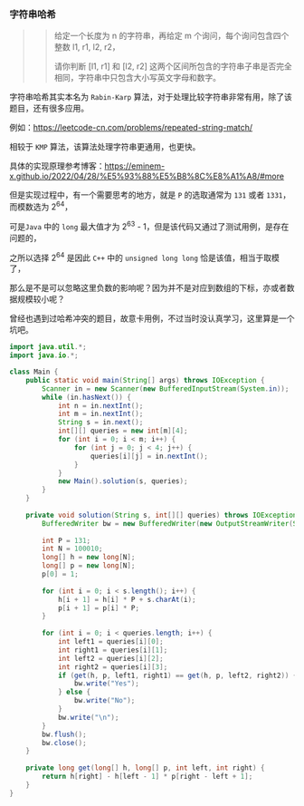 ### 字符串哈希

> >给定一个长度为 n 的字符串，再给定 m 个询问，每个询问包含四个整数 l1, r1, l2, r2，
> >
> >请你判断 [l1, r1] 和 [l2, r2] 这两个区间所包含的字符串子串是否完全相同，字符串中只包含大小写英文字母和数字。

字符串哈希其实本名为 `Rabin-Karp` 算法，对于处理比较字符串非常有用，除了该题目，还有很多应用。

例如：https://leetcode-cn.com/problems/repeated-string-match/

相较于 `KMP` 算法，该算法处理字符串更通用，也更快。

具体的实现原理参考博客：https://eminem-x.github.io/2022/04/28/%E5%93%88%E5%B8%8C%E8%A1%A8/#more

但是实现过程中，有一个需要思考的地方，就是 `P` 的选取通常为 `131` 或者 `1331`，而模数选为 2<sup>64</sup>，

可是`Java` 中的 `long` 最大值才为 2<sup>63</sup> - 1，但是该代码又通过了测试用例，是存在问题的，

之所以选择 2<sup>64</sup> 是因此 `C++` 中的 `unsigned long long` 恰是该值，相当于取模了，

那么是不是可以忽略这里负数的影响呢？因为并不是对应到数组的下标，亦或者数据规模较小呢？

曾经也遇到过哈希冲突的题目，故意卡用例，不过当时没认真学习，这里算是一个坑吧。

```java
import java.util.*;
import java.io.*;

class Main {
    public static void main(String[] args) throws IOException {
        Scanner in = new Scanner(new BufferedInputStream(System.in));
        while (in.hasNext()) {
            int n = in.nextInt();
            int m = in.nextInt();
            String s = in.next();
            int[][] queries = new int[m][4];
            for (int i = 0; i < m; i++) {
                for (int j = 0; j < 4; j++) {
                    queries[i][j] = in.nextInt();
                }
            }
            new Main().solution(s, queries);
        }
    }
    
    private void solution(String s, int[][] queries) throws IOException {
        BufferedWriter bw = new BufferedWriter(new OutputStreamWriter(System.out));
        
        int P = 131;
        int N = 100010;
        long[] h = new long[N];
        long[] p = new long[N];
        p[0] = 1;
        
        for (int i = 0; i < s.length(); i++) {
            h[i + 1] = h[i] * P + s.charAt(i);
            p[i + 1] = p[i] * P;
        }
        
        for (int i = 0; i < queries.length; i++) {
            int left1 = queries[i][0];
            int right1 = queries[i][1];
            int left2 = queries[i][2];
            int right2 = queries[i][3];
            if (get(h, p, left1, right1) == get(h, p, left2, right2)) {
                bw.write("Yes");
            } else {
                bw.write("No");
            }
            bw.write("\n");
        }
        bw.flush();
        bw.close();
    }
    
    private long get(long[] h, long[] p, int left, int right) {
        return h[right] - h[left - 1] * p[right - left + 1]; 
    }
}
```

